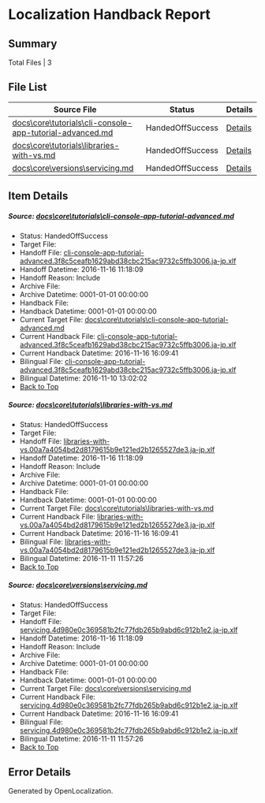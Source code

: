 # <a name='report-top'></a> Localization Handback Report

## Summary
 Total Files | 3

## File List
 Source File | Status | Details 
 ----------- | ------ | ------- 
 [docs\core\tutorials\cli-console-app-tutorial-advanced.md](https://github.com/dotnet/docs/blob/15c55a87beb64f265a164db918c7721c7690fadf/docs/core/tutorials/cli-console-app-tutorial-advanced.md) | HandedOffSuccess | [Details](#85768f2b6d95c5b30c8667928d45eee8b1524a9384)
 [docs\core\tutorials\libraries-with-vs.md](https://github.com/dotnet/docs/blob/15c55a87beb64f265a164db918c7721c7690fadf/docs/core/tutorials/libraries-with-vs.md) | HandedOffSuccess | [Details](#1566fc3cca5ba03c95bd784c8ec4f898ed13a96786)
 [docs\core\versions\servicing.md](https://github.com/dotnet/docs/blob/15c55a87beb64f265a164db918c7721c7690fadf/docs/core/versions/servicing.md) | HandedOffSuccess | [Details](#d0bf81844526a7ad5a45e6ec8eba0a94b0e3399897)

## Item Details
##### <a name='85768f2b6d95c5b30c8667928d45eee8b1524a9384'></a> Source: [docs\core\tutorials\cli-console-app-tutorial-advanced.md](https://github.com/dotnet/docs/blob/15c55a87beb64f265a164db918c7721c7690fadf/docs/core/tutorials/cli-console-app-tutorial-advanced.md)
* Status: HandedOffSuccess
* Target File: 
* Handoff File: [cli-console-app-tutorial-advanced.3f8c5ceafb1629abd38cbc215ac9732c5ffb3006.ja-jp.xlf](https://github.com/dotnet/docs.handoff/blob/12b6799713a1b06202f08f78cb6c25dd469783c4/ol-handoff/dotnet/docs.ja-jp/master/ht-p1/cli-console-app-tutorial-advanced.3f8c5ceafb1629abd38cbc215ac9732c5ffb3006.ja-jp.xlf)
* Handoff Datetime: 2016-11-16 11:18:09
* Handoff Reason: Include
* Archive File: 
* Archive Datetime: 0001-01-01 00:00:00
* Handback File: 
* Handback Datetime: 0001-01-01 00:00:00
* Current Target File: [docs\core\tutorials\cli-console-app-tutorial-advanced.md](https://github.com/dotnet/docs.ja-jp/blob/a3ad9febd62eae99de464e6ec1237f1f64457998/docs/core/tutorials/cli-console-app-tutorial-advanced.md)
* Current Handback File: [cli-console-app-tutorial-advanced.3f8c5ceafb1629abd38cbc215ac9732c5ffb3006.ja-jp.xlf](https://github.com/dotnet/docs.handback/blob/ce2e5a1f6edbd516b1e52553b5bab6d071a53dcf/ol-handback/dotnet/docs.ja-jp/master/ht-p1/cli-console-app-tutorial-advanced.3f8c5ceafb1629abd38cbc215ac9732c5ffb3006.ja-jp.xlf)
* Current Handback Datetime: 2016-11-16 16:09:41
* Bilingual File: [cli-console-app-tutorial-advanced.3f8c5ceafb1629abd38cbc215ac9732c5ffb3006.ja-jp.xlf](https://github.com/dotnet/docs.handback/blob/8885e586fa6812566429529cf56434ac0019f6b2/ol-handback/dotnet/docs.ja-jp/master/ht-p1/cli-console-app-tutorial-advanced.3f8c5ceafb1629abd38cbc215ac9732c5ffb3006.ja-jp.xlf)
* Bilingual Datetime: 2016-11-10 13:02:02
* [Back to Top](#report-top)

##### <a name='1566fc3cca5ba03c95bd784c8ec4f898ed13a96786'></a> Source: [docs\core\tutorials\libraries-with-vs.md](https://github.com/dotnet/docs/blob/15c55a87beb64f265a164db918c7721c7690fadf/docs/core/tutorials/libraries-with-vs.md)
* Status: HandedOffSuccess
* Target File: 
* Handoff File: [libraries-with-vs.00a7a4054bd2d8179615b9e121ed2b1265527de3.ja-jp.xlf](https://github.com/dotnet/docs.handoff/blob/12b6799713a1b06202f08f78cb6c25dd469783c4/ol-handoff/dotnet/docs.ja-jp/master/ht-p1/libraries-with-vs.00a7a4054bd2d8179615b9e121ed2b1265527de3.ja-jp.xlf)
* Handoff Datetime: 2016-11-16 11:18:09
* Handoff Reason: Include
* Archive File: 
* Archive Datetime: 0001-01-01 00:00:00
* Handback File: 
* Handback Datetime: 0001-01-01 00:00:00
* Current Target File: [docs\core\tutorials\libraries-with-vs.md](https://github.com/dotnet/docs.ja-jp/blob/a3ad9febd62eae99de464e6ec1237f1f64457998/docs/core/tutorials/libraries-with-vs.md)
* Current Handback File: [libraries-with-vs.00a7a4054bd2d8179615b9e121ed2b1265527de3.ja-jp.xlf](https://github.com/dotnet/docs.handback/blob/ce2e5a1f6edbd516b1e52553b5bab6d071a53dcf/ol-handback/dotnet/docs.ja-jp/master/ht-p1/libraries-with-vs.00a7a4054bd2d8179615b9e121ed2b1265527de3.ja-jp.xlf)
* Current Handback Datetime: 2016-11-16 16:09:41
* Bilingual File: [libraries-with-vs.00a7a4054bd2d8179615b9e121ed2b1265527de3.ja-jp.xlf](https://github.com/dotnet/docs.handback/blob/0cecc870eb55125c3d0f6639652fb8590ea32ef6/ol-handback/dotnet/docs.ja-jp/master/ht-p1/libraries-with-vs.00a7a4054bd2d8179615b9e121ed2b1265527de3.ja-jp.xlf)
* Bilingual Datetime: 2016-11-11 11:57:26
* [Back to Top](#report-top)

##### <a name='d0bf81844526a7ad5a45e6ec8eba0a94b0e3399897'></a> Source: [docs\core\versions\servicing.md](https://github.com/dotnet/docs/blob/15c55a87beb64f265a164db918c7721c7690fadf/docs/core/versions/servicing.md)
* Status: HandedOffSuccess
* Target File: 
* Handoff File: [servicing.4d980e0c369581b2fc77fdb265b9abd6c912b1e2.ja-jp.xlf](https://github.com/dotnet/docs.handoff/blob/12b6799713a1b06202f08f78cb6c25dd469783c4/ol-handoff/dotnet/docs.ja-jp/master/ht-p1/servicing.4d980e0c369581b2fc77fdb265b9abd6c912b1e2.ja-jp.xlf)
* Handoff Datetime: 2016-11-16 11:18:09
* Handoff Reason: Include
* Archive File: 
* Archive Datetime: 0001-01-01 00:00:00
* Handback File: 
* Handback Datetime: 0001-01-01 00:00:00
* Current Target File: [docs\core\versions\servicing.md](https://github.com/dotnet/docs.ja-jp/blob/a3ad9febd62eae99de464e6ec1237f1f64457998/docs/core/versions/servicing.md)
* Current Handback File: [servicing.4d980e0c369581b2fc77fdb265b9abd6c912b1e2.ja-jp.xlf](https://github.com/dotnet/docs.handback/blob/ce2e5a1f6edbd516b1e52553b5bab6d071a53dcf/ol-handback/dotnet/docs.ja-jp/master/ht-p1/servicing.4d980e0c369581b2fc77fdb265b9abd6c912b1e2.ja-jp.xlf)
* Current Handback Datetime: 2016-11-16 16:09:41
* Bilingual File: [servicing.4d980e0c369581b2fc77fdb265b9abd6c912b1e2.ja-jp.xlf](https://github.com/dotnet/docs.handback/blob/0cecc870eb55125c3d0f6639652fb8590ea32ef6/ol-handback/dotnet/docs.ja-jp/master/ht-p1/servicing.4d980e0c369581b2fc77fdb265b9abd6c912b1e2.ja-jp.xlf)
* Bilingual Datetime: 2016-11-11 11:57:26
* [Back to Top](#report-top)


## Error Details

Generated by OpenLocalization.
